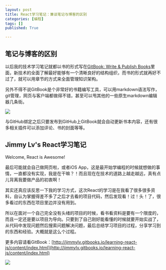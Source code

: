 ```yaml
---
layout: post
title: React学习笔记：兼谈笔记与博客的区别
categories: [编程]
tags: []
published: True

---
```


## 笔记与博客的区别

以后我的技术学习笔记就都以书的形式写在[GitBook: Write & Publish Books](http://www.gitbook.com/)里面，新技术的全面了解最好能够有一个清晰良好的结构组织，而书的形式就再好不过了，就可以用章节的方式来全面管理知识架构。

另外不得不说GitBook是个非常好的书籍编写工具，可以用markdown语法写作，git管理，网页与客户端都做得不错，甚至可以甩其他的一些原生markdown编辑器几条街。

![](http://7xjbdq.com1.z0.glb.clouddn.com/screen%201.png)

与GitHub绑定之后只要发布到GitHub上GitBook就会自动更新书本内容，还有很多相关插件可以添加评论、书的封面等等。

## Jimmy Lv's React学习笔记

Welcome, React is Awesome!

最后可能就会自己做网页啦，或者iOS App，这是最开始学编程的时候就想做的事情，一直都没有实现，我是在干嘛？！而且现在在技术的道路上越走越远，真有点儿背离我要做产品的初衷啊！

其实还真应该反思一下我的学习方式，这次React的学习是在我看了很多很多资料，自认为掌握得差不多了之后才去看的项目代码，然后发现看！过！头！了，很多看过的东西在项目里边并没有用到。

所以在面对一个自己完全没有头绪的项目的时候，看书看资料是要有一个限度的，而且一定还是要以项目为导向。只要到了自己刚好能看懂的时候就要开始实战了，从代码中发现问题然后搜索问题解决问题，最后总结学习项目的过程，分享学习到的东西和经验。大概就是这么个过程。

更多内容请看GitBook：[http://jimmylv.gitbooks.io/learning-react-js/content/index.html](http://jimmylv.gitbooks.io/learning-react-js/content/index.html)

![](http://7xjbdq.com1.z0.glb.clouddn.com/screen%206.png)